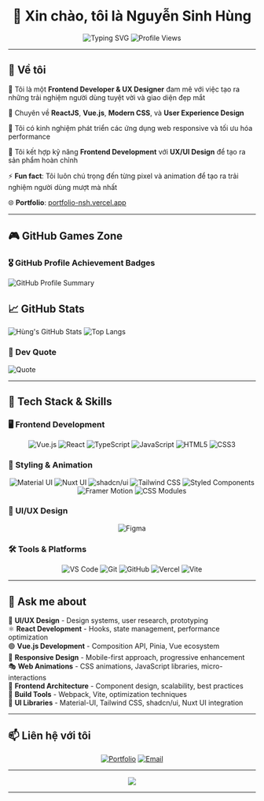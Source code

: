 <div align="center">
  
# 👋 Xin chào, tôi là Nguyễn Sinh Hùng

<img src="https://readme-typing-svg.demolab.com?font=Fira+Code&size=22&pause=1000&color=36BCF7&center=true&vCenter=true&width=600&lines=Frontend+Developer;UX%2FUI+Designer;React+%26+Vue.js+Specialist;Creating+Amazing+User+Experiences;Always+Learning+New+Technologies" alt="Typing SVG" />

<img src="https://komarev.com/ghpvc/?username=NSHUNG15&label=Profile%20views&color=0e75b6&style=flat" alt="Profile Views" />

</div>

---

## 🚀 Về tôi

🎯 Tôi là một **Frontend Developer & UX Designer** đam mê với việc tạo ra những trải nghiệm người dùng tuyệt vời và giao diện đẹp mắt

🌱 Chuyên về **ReactJS**, **Vue.js**, **Modern CSS**, và **User Experience Design**

💼 Tôi có kinh nghiệm phát triển các ứng dụng web responsive và tối ưu hóa performance

🎨 Tôi kết hợp kỹ năng **Frontend Development** với **UX/UI Design** để tạo ra sản phẩm hoàn chỉnh

⚡ **Fun fact**: Tôi luôn chú trọng đến từng pixel và animation để tạo ra trải nghiệm người dùng mượt mà nhất

🌐 **Portfolio**: [portfolio-nsh.vercel.app](https://portfolio-nsh.vercel.app)

---

## 🎮 GitHub Games Zone
  
<div align="center">
  <picture>
    <source media="(prefers-color-scheme: dark)" srcset="https://raw.githubusercontent.com/NSHUNG15/NSHUNG15/output/github-contribution-grid-snake-ice.svg">
    <source media="(prefers-color-scheme: light)" srcset="https://raw.githubusercontent.com/NSHUNG15/NSHUNG15/output/github-contribution-grid-snake-fire.svg">
  </picture>
</div>

### 🎖️ GitHub Profile Achievement Badges
<img src="https://github-profile-summary-cards.vercel.app/api/cards/profile-details?username=NSHUNG15&theme=radical" alt="GitHub Profile Summary" />

## 📈 GitHub Stats
![Hùng's GitHub Stats](https://github-readme-stats.vercel.app/api?username=NSHUNG15&show_icons=true&theme=tokyonight&hide_border=true)
![Top Langs](https://github-readme-stats.vercel.app/api/top-langs/?username=NSHUNG15&layout=compact&theme=tokyonight&hide_border=true)

### 🎯 Dev Quote
![Quote](https://quotes-github-readme.vercel.app/api?type=horizontal&theme=radical)

---

## 💼 Tech Stack & Skills

### 🖥️ Frontend Development
<div align="center">
  <img src="https://img.shields.io/badge/Vue.js-35495E?style=for-the-badge&logo=vue.js&logoColor=4FC08D" alt="Vue.js" />
  <img src="https://img.shields.io/badge/React-20232A?style=for-the-badge&logo=react&logoColor=61DAFB" alt="React" />
  <img src="https://img.shields.io/badge/TypeScript-007ACC?style=for-the-badge&logo=typescript&logoColor=white" alt="TypeScript" />
  <img src="https://img.shields.io/badge/JavaScript-F7DF1E?style=for-the-badge&logo=javascript&logoColor=black" alt="JavaScript" />
  <img src="https://img.shields.io/badge/HTML5-E34F26?style=for-the-badge&logo=html5&logoColor=white" alt="HTML5" />
  <img src="https://img.shields.io/badge/CSS3-1572B6?style=for-the-badge&logo=css3&logoColor=white" alt="CSS3" />
</div>

### 🎨 Styling & Animation
<div align="center">
  <img src="https://img.shields.io/badge/Material_UI-0081CB?style=for-the-badge&logo=mui&logoColor=white" alt="Material UI" />
  <img src="https://img.shields.io/badge/Nuxt_UI-00DC82?style=for-the-badge&logo=nuxt.js&logoColor=white" alt="Nuxt UI" />
  <img src="https://img.shields.io/badge/shadcn/ui-000000?style=for-the-badge&logo=shadcnui&logoColor=white" alt="shadcn/ui" />
  <img src="https://img.shields.io/badge/Tailwind_CSS-38B2AC?style=for-the-badge&logo=tailwind-css&logoColor=white" alt="Tailwind CSS" />
  <img src="https://img.shields.io/badge/Styled_Components-DB7093?style=for-the-badge&logo=styled-components&logoColor=white" alt="Styled Components" />
  <img src="https://img.shields.io/badge/Framer_Motion-0055FF?style=for-the-badge&logo=framer&logoColor=white" alt="Framer Motion" />
  <img src="https://img.shields.io/badge/CSS_Modules-000000?style=for-the-badge&logo=css-modules&logoColor=white" alt="CSS Modules" />
</div>

### 🎯 UI/UX Design
<div align="center">
  <img src="https://img.shields.io/badge/Figma-F24E1E?style=for-the-badge&logo=figma&logoColor=white" alt="Figma" />
</div>

### 🛠️ Tools & Platforms
<div align="center">
  <img src="https://img.shields.io/badge/VS_Code-0078D4?style=for-the-badge&logo=visual%20studio%20code&logoColor=white" alt="VS Code" />
  <img src="https://img.shields.io/badge/Git-F05032?style=for-the-badge&logo=git&logoColor=white" alt="Git" />
  <img src="https://img.shields.io/badge/GitHub-100000?style=for-the-badge&logo=github&logoColor=white" alt="GitHub" />
  <img src="https://img.shields.io/badge/Vercel-000000?style=for-the-badge&logo=vercel&logoColor=white" alt="Vercel" />
  <img src="https://img.shields.io/badge/Vite-646CFF?style=for-the-badge&logo=vite&logoColor=white" alt="Vite" />
</div>

---

## 💬 Ask me about

🎨 **UI/UX Design** - Design systems, user research, prototyping  
⚛️ **React Development** - Hooks, state management, performance optimization  
🟢 **Vue.js Development** - Composition API, Pinia, Vue ecosystem  
📱 **Responsive Design** - Mobile-first approach, progressive enhancement  
🎭 **Web Animations** - CSS animations, JavaScript libraries, micro-interactions  
🚀 **Frontend Architecture** - Component design, scalability, best practices  
🔧 **Build Tools** - Webpack, Vite, optimization techniques  
🎯 **UI Libraries** - Material-UI, Tailwind CSS, shadcn/ui, Nuxt UI integration  

---

## 📫 Liên hệ với tôi

<div align="center">
  
[![Portfolio](https://img.shields.io/badge/Portfolio-FF5722?style=for-the-badge&logo=todoist&logoColor=white)](https://portfolio-nsh.vercel.app)
[![Email](https://img.shields.io/badge/Email-D14836?style=for-the-badge&logo=gmail&logoColor=white)](mailto:nshung0105@gmail.com)

</div>

---

<div align="center">
  <img src="https://capsule-render.vercel.app/api?type=waving&color=gradient&height=100&section=footer&text=Thanks%20for%20visiting!&fontSize=16&fontAlignY=65&desc=Let's%20build%20something%20amazing%20together&descAlignY=85&descAlign=50" />
</div>

---

